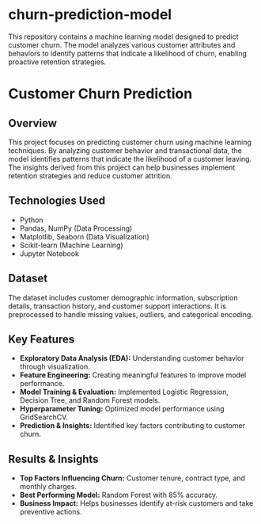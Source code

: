 # churn-prediction-model
This repository contains a machine learning model designed to predict customer churn. The model analyzes various customer attributes and behaviors to identify patterns that indicate a likelihood of churn, enabling proactive retention strategies.
# Customer Churn Prediction

## Overview
This project focuses on predicting customer churn using machine learning techniques. By analyzing customer behavior and transactional data, the model identifies patterns that indicate the likelihood of a customer leaving. The insights derived from this project can help businesses implement retention strategies and reduce customer attrition.

## Technologies Used
- Python
- Pandas, NumPy (Data Processing)
- Matplotlib, Seaborn (Data Visualization)
- Scikit-learn (Machine Learning)
- Jupyter Notebook

## Dataset
The dataset includes customer demographic information, subscription details, transaction history, and customer support interactions. It is preprocessed to handle missing values, outliers, and categorical encoding.

## Key Features
- **Exploratory Data Analysis (EDA):** Understanding customer behavior through visualization.
- **Feature Engineering:** Creating meaningful features to improve model performance.
- **Model Training & Evaluation:** Implemented Logistic Regression, Decision Tree, and Random Forest models.
- **Hyperparameter Tuning:** Optimized model performance using GridSearchCV.
- **Prediction & Insights:** Identified key factors contributing to customer churn.



## Results & Insights
- **Top Factors Influencing Churn:** Customer tenure, contract type, and monthly charges.
- **Best Performing Model:** Random Forest with 85% accuracy.
- **Business Impact:** Helps businesses identify at-risk customers and take preventive actions.




